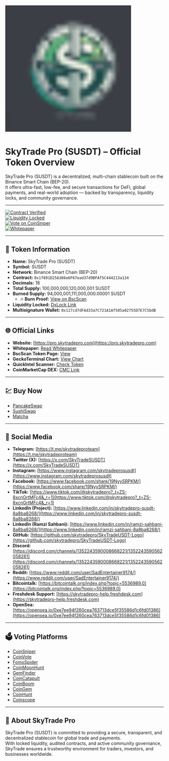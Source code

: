 # ![SkyTrade Pro (SUSDT) Logo](https://raw.githubusercontent.com/skytradepro/SkyTradeUSDT-Logo/main/logo.png)  
# SkyTrade Pro (SUSDT) – Official Token Overview  

SkyTrade Pro (SUSDT) is a decentralized, multi-chain stablecoin built on the Binance Smart Chain (BEP-20).  
It offers ultra-fast, low-fee, and secure transactions for DeFi, global payments, and real-world adoption — backed by transparency, liquidity locks, and community governance.

---

[![Contract Verified](https://img.shields.io/badge/Contract-Verified-brightgreen)](https://bscscan.com/token/0x1f891D25A386e6F67ead37d9BFAf5C444213a134)  
[![Liquidity Locked](https://img.shields.io/badge/Liquidity-Locked-blue)](https://www.dx.app/dxlock/view/liquidity-locker?address=0xA116A1325bf888E79ECFcB832c9C91655233a18a&chain=56&ref=geckoterminal)  
[![Vote on CoinSniper](https://img.shields.io/badge/Vote%20Now-CoinSniper-orange)](https://coinsniper.net/coin/79950)  
[![Whitepaper](https://img.shields.io/badge/Whitepaper-Available-lightgrey)](https://docs.google.com/document/d/1ZZJ4cKpVw_I5ebEYeGAfFFE-cY9t_eM6vm1Ewxa2pD0)  

---

## 📌 Token Information
- **Name:** SkyTrade Pro (SUSDT)  
- **Symbol:** SUSDT  
- **Network:** Binance Smart Chain (BEP-20)  
- **Contract:** `0x1f891D25A386e6F67ead37d9BFAf5C444213a134`  
- **Decimals:** 18  
- **Total Supply:** 100,000,000,120,000,001 SUSDT  
- **Burned Supply:** 94,000,001,111,000,000.00001 SUSDT  
  - 🔥 **Burn Proof:** [View on BscScan](https://bscscan.com/token/0x1f891D25A386e6F67ead37d9BFAf5C444213a134?a=0x000000000000000000000000000000000000dead)  
- **Liquidity Locked:** [DxLock Link](https://www.dx.app/dxlock/view/liquidity-locker?address=0xA116A1325bf888E79ECFcB832c9C91655233a18a&chain=56&ref=geckoterminal)  
- **Multisignature Wallet:** `0x117cd7dFAd33a7C721A1Af505a02755D7E7C5bdB`  

---

## 🌐 Official Links
- **Website:** [https://pro.skytradepro.com](https://pro.skytradepro.com)  
- **Whitepaper:** [Read Whitepaper](https://docs.google.com/document/d/1ZZJ4cKpVw_I5ebEYeGAfFFE-cY9t_eM6vm1Ewxa2pD0)  
- **BscScan Token Page:** [View](https://bscscan.com/token/0x1f891D25A386e6F67ead37d9BFAf5C444213a134)  
- **GeckoTerminal Chart:** [View Chart](https://geckoterminal.com/bsc/pools/0xfd18da0e5d05dae2ddb3e711e7e77ef2d553367c)  
- **QuickIntel Scanner:** [Check Token](https://app.quickintel.io/scanner?type=token&chain=bsc&contractAddress=0x1f891D25A386e6F67ead37d9BFAf5C444213a134)  
- **CoinMarketCap DEX:** [CMC Link](https://dex.coinmarketcap.com/token/bsc/0x1f891D25A386e6F67ead37d9BFAf5C444213a134)  

---

## 💹 Buy Now
- [PancakeSwap](https://pancakeswap.finance/swap?outputCurrency=0x1f891D25A386e6F67ead37d9BFAf5C444213a134)  
- [SushiSwap](https://www.sushi.com/bsc/swap?token0=0xe9e7CEA3DedcA5984780Bafc599bD69ADd087D56&token1=0x1f891D25A386e6F67ead37d9BFAf5C444213a134)  
- [Matcha](https://matcha.xyz/tokens/bsc/0x1f891D25A386e6F67ead37d9BFAf5C444213a134)  

---

## 📢 Social Media
- **Telegram:** [https://t.me/skytradeproteam](https://t.me/skytradeproteam)  
- **Twitter (X):** [https://x.com/SkyTradeSUSDT](https://x.com/SkyTradeSUSDT)  
- **Instagram:** [https://www.instagram.com/skytradeprosusdt](https://www.instagram.com/skytradeprosusdt)  
- **Facebook:** [https://www.facebook.com/share/19NyySRPKM/](https://www.facebook.com/share/19NyySRPKM/)  
- **TikTok:** [https://www.tiktok.com/@skytradepro?_t=ZS-8xcnGrtMFc4&_r=1](https://www.tiktok.com/@skytradepro?_t=ZS-8xcnGrtMFc4&_r=1)  
- **LinkedIn (Project):** [https://www.linkedin.com/in/skytradepro-susdt-8a8ba8268/](https://www.linkedin.com/in/skytradepro-susdt-8a8ba8268/)  
- **LinkedIn (Ramzi Sahbani):** [https://www.linkedin.com/in/ramzi-sahbani-8a8ba8268/](https://www.linkedin.com/in/ramzi-sahbani-8a8ba8268/)  
- **GitHub:** [https://github.com/skytradepro/SkyTradeUSDT-Logo](https://github.com/skytradepro/SkyTradeUSDT-Logo)  
- **Discord:** [https://discord.com/channels/1352243590008668221/1352243590562058261](https://discord.com/channels/1352243590008668221/1352243590562058261)  
- **Reddit:** [https://www.reddit.com/user/SadEntertainer9174/](https://www.reddit.com/user/SadEntertainer9174/)  
- **Bitcointalk:** [https://bitcointalk.org/index.php?topic=5536989.0](https://bitcointalk.org/index.php?topic=5536989.0)  
- **Freshdesk Support:** [https://skytradepro-help.freshdesk.com](https://skytradepro-help.freshdesk.com)  
- **OpenSea:** [https://opensea.io/0xe7ee94f260cea763713dce5f35586d1c6fd01386](https://opensea.io/0xe7ee94f260cea763713dce5f35586d1c6fd01386)  

---

## 🗳 Voting Platforms
- [CoinSniper](https://coinsniper.net/coin/79950)  
- [CoinVote](https://coinvote.cc/en/coin/SkyTradeUSDT)  
- [FomoSpider](https://fomospider.com/coin/SkyTrade-USDT)  
- [CoinMoonHunt](https://coinmoonhunt.com/coin/SkyTrade%20SUSDT)  
- [GemFinder](https://gemfinder.cc/gem/26522)  
- [CoinCatapult](https://www.coincatapult.com/coin/skytrade-susdt-susdt)  
- [CoinBoom](https://coinboom.net/coin/skytrade-usdt)  
- [CoinGem](https://coingem.com/binance/0x1f891D25A386e6F67ead37d9BFAf5C444213a134)  
- [CoinHunt](https://coinhunt.cc/coin/67e0563daff53cd9c1448420)  
- [Coinscope](https://www.coinscope.co/coin/1-susdt)  

---

## 📄 About SkyTrade Pro
SkyTrade Pro (SUSDT) is committed to providing a secure, transparent, and decentralized stablecoin for global trade and payments.  
With locked liquidity, audited contracts, and active community governance, SkyTrade ensures a trustworthy environment for traders, investors, and businesses worldwide.
